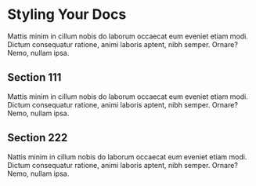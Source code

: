 # Styling Your Docs

Mattis minim in cillum nobis do laborum occaecat eum eveniet etiam modi. Dictum consequatur ratione, animi laboris aptent, nibh semper. Ornare? Nemo, nullam ipsa.

## Section 111
Mattis minim in cillum nobis do laborum occaecat eum eveniet etiam modi. Dictum consequatur ratione, animi laboris aptent, nibh semper. Ornare? Nemo, nullam ipsa.

## Section 222
Nattis minim in cillum nobis do laborum occaecat eum eveniet etiam modi. Dictum consequatur ratione, animi laboris aptent, nibh semper. Ornare? Nemo, nullam ipsa.